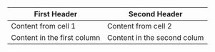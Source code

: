 
First Header | Second Header
------------ | -------------
Content from cell 1 | Content from cell 2
Content in the first column | Content in the second colum



